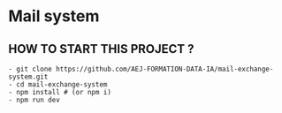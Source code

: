 # Mail system

## HOW TO START THIS PROJECT ?
 `- git clone https://github.com/AEJ-FORMATION-DATA-IA/mail-exchange-system.git` <br>
 `- cd mail-exchange-system` <br>
 `- npm install # (or npm i)` <br>
 `- npm run dev`